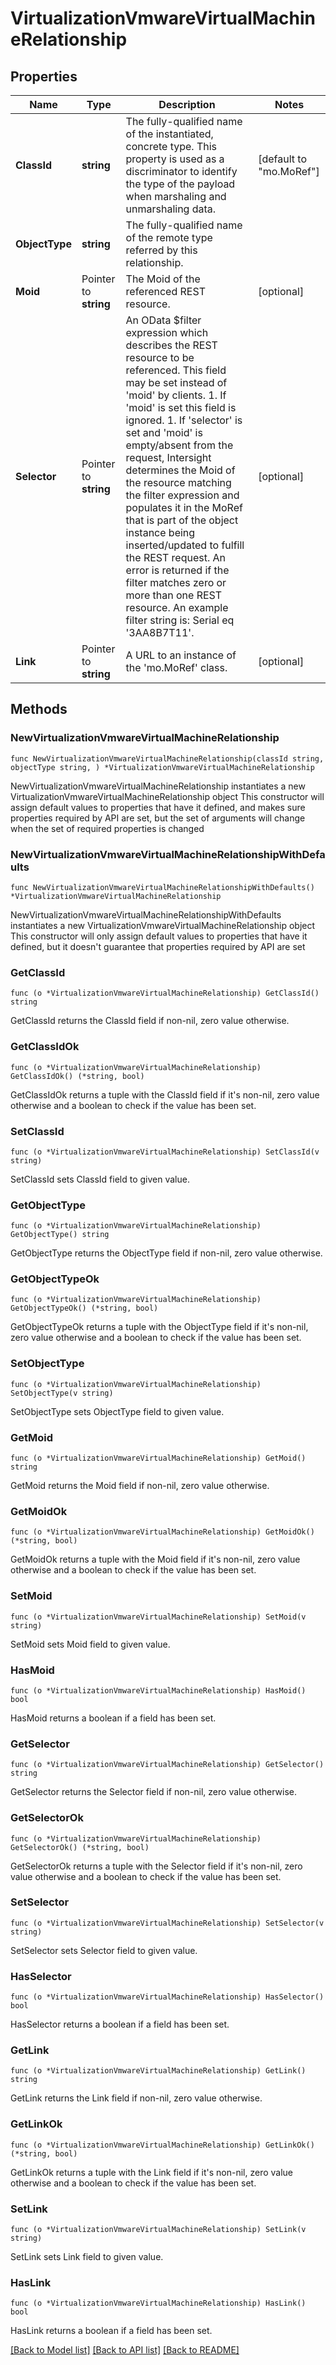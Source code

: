 # VirtualizationVmwareVirtualMachineRelationship

## Properties

Name | Type | Description | Notes
------------ | ------------- | ------------- | -------------
**ClassId** | **string** | The fully-qualified name of the instantiated, concrete type. This property is used as a discriminator to identify the type of the payload when marshaling and unmarshaling data. | [default to "mo.MoRef"]
**ObjectType** | **string** | The fully-qualified name of the remote type referred by this relationship. | 
**Moid** | Pointer to **string** | The Moid of the referenced REST resource. | [optional] 
**Selector** | Pointer to **string** | An OData $filter expression which describes the REST resource to be referenced. This field may be set instead of &#39;moid&#39; by clients. 1. If &#39;moid&#39; is set this field is ignored. 1. If &#39;selector&#39; is set and &#39;moid&#39; is empty/absent from the request, Intersight determines the Moid of the resource matching the filter expression and populates it in the MoRef that is part of the object instance being inserted/updated to fulfill the REST request. An error is returned if the filter matches zero or more than one REST resource. An example filter string is: Serial eq &#39;3AA8B7T11&#39;. | [optional] 
**Link** | Pointer to **string** | A URL to an instance of the &#39;mo.MoRef&#39; class. | [optional] 

## Methods

### NewVirtualizationVmwareVirtualMachineRelationship

`func NewVirtualizationVmwareVirtualMachineRelationship(classId string, objectType string, ) *VirtualizationVmwareVirtualMachineRelationship`

NewVirtualizationVmwareVirtualMachineRelationship instantiates a new VirtualizationVmwareVirtualMachineRelationship object
This constructor will assign default values to properties that have it defined,
and makes sure properties required by API are set, but the set of arguments
will change when the set of required properties is changed

### NewVirtualizationVmwareVirtualMachineRelationshipWithDefaults

`func NewVirtualizationVmwareVirtualMachineRelationshipWithDefaults() *VirtualizationVmwareVirtualMachineRelationship`

NewVirtualizationVmwareVirtualMachineRelationshipWithDefaults instantiates a new VirtualizationVmwareVirtualMachineRelationship object
This constructor will only assign default values to properties that have it defined,
but it doesn't guarantee that properties required by API are set

### GetClassId

`func (o *VirtualizationVmwareVirtualMachineRelationship) GetClassId() string`

GetClassId returns the ClassId field if non-nil, zero value otherwise.

### GetClassIdOk

`func (o *VirtualizationVmwareVirtualMachineRelationship) GetClassIdOk() (*string, bool)`

GetClassIdOk returns a tuple with the ClassId field if it's non-nil, zero value otherwise
and a boolean to check if the value has been set.

### SetClassId

`func (o *VirtualizationVmwareVirtualMachineRelationship) SetClassId(v string)`

SetClassId sets ClassId field to given value.


### GetObjectType

`func (o *VirtualizationVmwareVirtualMachineRelationship) GetObjectType() string`

GetObjectType returns the ObjectType field if non-nil, zero value otherwise.

### GetObjectTypeOk

`func (o *VirtualizationVmwareVirtualMachineRelationship) GetObjectTypeOk() (*string, bool)`

GetObjectTypeOk returns a tuple with the ObjectType field if it's non-nil, zero value otherwise
and a boolean to check if the value has been set.

### SetObjectType

`func (o *VirtualizationVmwareVirtualMachineRelationship) SetObjectType(v string)`

SetObjectType sets ObjectType field to given value.


### GetMoid

`func (o *VirtualizationVmwareVirtualMachineRelationship) GetMoid() string`

GetMoid returns the Moid field if non-nil, zero value otherwise.

### GetMoidOk

`func (o *VirtualizationVmwareVirtualMachineRelationship) GetMoidOk() (*string, bool)`

GetMoidOk returns a tuple with the Moid field if it's non-nil, zero value otherwise
and a boolean to check if the value has been set.

### SetMoid

`func (o *VirtualizationVmwareVirtualMachineRelationship) SetMoid(v string)`

SetMoid sets Moid field to given value.

### HasMoid

`func (o *VirtualizationVmwareVirtualMachineRelationship) HasMoid() bool`

HasMoid returns a boolean if a field has been set.

### GetSelector

`func (o *VirtualizationVmwareVirtualMachineRelationship) GetSelector() string`

GetSelector returns the Selector field if non-nil, zero value otherwise.

### GetSelectorOk

`func (o *VirtualizationVmwareVirtualMachineRelationship) GetSelectorOk() (*string, bool)`

GetSelectorOk returns a tuple with the Selector field if it's non-nil, zero value otherwise
and a boolean to check if the value has been set.

### SetSelector

`func (o *VirtualizationVmwareVirtualMachineRelationship) SetSelector(v string)`

SetSelector sets Selector field to given value.

### HasSelector

`func (o *VirtualizationVmwareVirtualMachineRelationship) HasSelector() bool`

HasSelector returns a boolean if a field has been set.

### GetLink

`func (o *VirtualizationVmwareVirtualMachineRelationship) GetLink() string`

GetLink returns the Link field if non-nil, zero value otherwise.

### GetLinkOk

`func (o *VirtualizationVmwareVirtualMachineRelationship) GetLinkOk() (*string, bool)`

GetLinkOk returns a tuple with the Link field if it's non-nil, zero value otherwise
and a boolean to check if the value has been set.

### SetLink

`func (o *VirtualizationVmwareVirtualMachineRelationship) SetLink(v string)`

SetLink sets Link field to given value.

### HasLink

`func (o *VirtualizationVmwareVirtualMachineRelationship) HasLink() bool`

HasLink returns a boolean if a field has been set.


[[Back to Model list]](../README.md#documentation-for-models) [[Back to API list]](../README.md#documentation-for-api-endpoints) [[Back to README]](../README.md)


